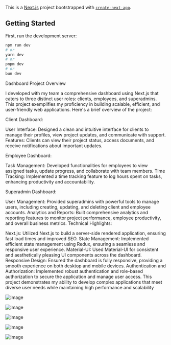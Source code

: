 This is a [Next.js](https://nextjs.org/) project bootstrapped with [`create-next-app`](https://github.com/vercel/next.js/tree/canary/packages/create-next-app).

## Getting Started

First, run the development server:

```bash
npm run dev
# or
yarn dev
# or
pnpm dev
# or
bun dev
```


Dashboard Project Overview

I developed  with my team a comprehensive dashboard using Next.js that caters to three distinct user roles: clients, employees, and superadmins. This project exemplifies my proficiency in building scalable, efficient, and user-friendly web applications. Here's a brief overview of the project:

Client Dashboard:

User Interface: Designed a clean and intuitive interface for clients to manage their profiles, view project updates, and communicate with support.
Features: Clients can view their project status, access documents, and receive notifications about important updates.

Employee Dashboard:

Task Management: Developed functionalities for employees to view assigned tasks, update progress, and collaborate with team members.
Time Tracking: Implemented a time tracking feature to log hours spent on tasks, enhancing productivity and accountability.

Superadmin Dashboard:

User Management: Provided superadmins with powerful tools to manage users, including creating, updating, and deleting client and employee accounts.
Analytics and Reports: Built comprehensive analytics and reporting features to monitor project performance, employee productivity, and overall business metrics.
Technical Highlights:

Next.js: Utilized Next.js to build a server-side rendered application, ensuring fast load times and improved SEO.
State Management: Implemented efficient state management using Redux, ensuring a seamless and responsive user experience.
Material-UI: Used Material-UI for consistent and aesthetically pleasing UI components across the dashboard.
Responsive Design: Ensured the dashboard is fully responsive, providing a smooth experience on both desktop and mobile devices.
Authentication and Authorization: Implemented robust authentication and role-based authorization to secure the application and manage user access.
This project demonstrates my ability to develop complex applications that meet diverse user needs while maintaining high performance and scalability

![image](https://github.com/Kashaf-zehra/espark-dashboard/assets/64959960/869e05b8-d509-4c68-83be-fb2d63aa187b)

![image](https://github.com/Kashaf-zehra/espark-dashboard/assets/64959960/20b45862-a943-444d-9c8c-a1531594fb85)

![image](https://github.com/Kashaf-zehra/espark-dashboard/assets/64959960/9a6d236c-44f7-47ae-9ebf-13f45d9d7662)

![image](https://github.com/Kashaf-zehra/espark-dashboard/assets/64959960/0a4df3b6-486c-4a42-ae4f-47637e611ad9)

![image](https://github.com/Kashaf-zehra/espark-dashboard/assets/64959960/fab2f5da-7f11-49cd-b8ea-724ea854f5d5)


